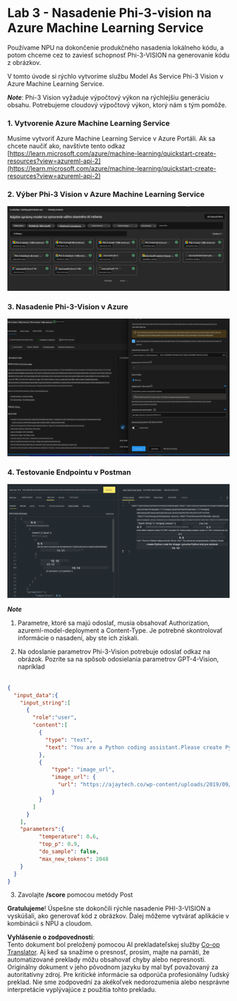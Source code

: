 <!--
CO_OP_TRANSLATOR_METADATA:
{
  "original_hash": "20cb4e6ac1686248e8be913ccf6c2bc2",
  "translation_date": "2025-07-17T04:35:40+00:00",
  "source_file": "md/02.Application/02.Code/Phi3/VSCodeExt/HOL/Apple/03.DeployPhi3VisionOnAzure.md",
  "language_code": "sk"
}
-->
# **Lab 3 - Nasadenie Phi-3-vision na Azure Machine Learning Service**

Používame NPU na dokončenie produkčného nasadenia lokálneho kódu, a potom chceme cez to zaviesť schopnosť Phi-3-VISION na generovanie kódu z obrázkov.

V tomto úvode si rýchlo vytvoríme službu Model As Service Phi-3 Vision v Azure Machine Learning Service.

***Note***: Phi-3 Vision vyžaduje výpočtový výkon na rýchlejšiu generáciu obsahu. Potrebujeme cloudový výpočtový výkon, ktorý nám s tým pomôže.


### **1. Vytvorenie Azure Machine Learning Service**

Musíme vytvoriť Azure Machine Learning Service v Azure Portáli. Ak sa chcete naučiť ako, navštívte tento odkaz [https://learn.microsoft.com/azure/machine-learning/quickstart-create-resources?view=azureml-api-2](https://learn.microsoft.com/azure/machine-learning/quickstart-create-resources?view=azureml-api-2)


### **2. Výber Phi-3 Vision v Azure Machine Learning Service**

![Catalog](../../../../../../../../../translated_images/vison_catalog.f979823d5bde8aef2c37a3a9686f6c5d0c521f93730447798ea6fb580091443f.sk.png)


### **3. Nasadenie Phi-3-Vision v Azure**


![Deploy](../../../../../../../../../translated_images/vision_deploy.a8114ccd849a957272bf30959bdef166b21a0fac4c4f0129dab0106b97104772.sk.png)


### **4. Testovanie Endpointu v Postman**


![Test](../../../../../../../../../translated_images/vision_test.0b9c1b1d414131d03398c88fc1b79d839e7946c2ae5c9fd170a2894c271e2993.sk.png)


***Note***

1. Parametre, ktoré sa majú odoslať, musia obsahovať Authorization, azureml-model-deployment a Content-Type. Je potrebné skontrolovať informácie o nasadení, aby ste ich získali.

2. Na odoslanie parametrov Phi-3-Vision potrebuje odoslať odkaz na obrázok. Pozrite sa na spôsob odosielania parametrov GPT-4-Vision, napríklad

```json

{
  "input_data":{
    "input_string":[
      {
        "role":"user",
        "content":[ 
          {
            "type": "text",
            "text": "You are a Python coding assistant.Please create Python code for image "
          },
          {
              "type": "image_url",
              "image_url": {
                "url": "https://ajaytech.co/wp-content/uploads/2019/09/index.png"
              }
          }
        ]
      }
    ],
    "parameters":{
          "temperature": 0.6,
          "top_p": 0.9,
          "do_sample": false,
          "max_new_tokens": 2048
    }
  }
}

```

3. Zavolajte **/score** pomocou metódy Post

**Gratulujeme**! Úspešne ste dokončili rýchle nasadenie PHI-3-VISION a vyskúšali, ako generovať kód z obrázkov. Ďalej môžeme vytvárať aplikácie v kombinácii s NPU a cloudom.

**Vyhlásenie o zodpovednosti**:  
Tento dokument bol preložený pomocou AI prekladateľskej služby [Co-op Translator](https://github.com/Azure/co-op-translator). Aj keď sa snažíme o presnosť, prosím, majte na pamäti, že automatizované preklady môžu obsahovať chyby alebo nepresnosti. Originálny dokument v jeho pôvodnom jazyku by mal byť považovaný za autoritatívny zdroj. Pre kritické informácie sa odporúča profesionálny ľudský preklad. Nie sme zodpovední za akékoľvek nedorozumenia alebo nesprávne interpretácie vyplývajúce z použitia tohto prekladu.